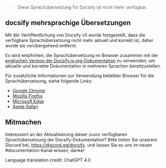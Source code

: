 > Diese Sprachübersetzung für Docsify ist nicht mehr verfügbar.

## docsify mehrsprachige Übersetzungen

Mit der Veröffentlichung von Docsify v5 wurde festgestellt, dass die verfügbare Sprachübersetzung nicht mehr aktuell und korrekt ist, daher wurde sie vorübergehend entfernt.

Es wird empfohlen, die Sprachübersetzung im Browser zusammen mit der [englischen Version der Docsify.js.org-Dokumentation](https://docsify.js.org/#/?id=docsify) zu verwenden, um aktuelle und korrekte Dokumentation in mehreren Sprachen bereitzustellen.

Für zusätzliche Informationen zur Verwendung beliebter Browser für die Sprachübersetzung, siehe folgende Links:

- [Google Chrome](https://support.google.com/chrome/answer/173424)
- [Mozilla Firefox](https://support.mozilla.org/en-US/kb/website-translation)
- [Microsoft Edge](https://support.microsoft.com/en-us/topic/use-microsoft-translator-in-microsoft-edge-browser-4ad1c6cb-01a4-4227-be9d-a81e127fcb0b)
- [Apple Safari](https://support.apple.com/en-ca/guide/safari/ibrw646b2ca2/)

## Mitmachen

Interessiert an der Aktualisierung dieser zuvor verfügbaren Sprachübersetzung der Docsify-Dokumentation? Bitte treten Sie unserem Discord bei, https://discord.gg/docsify, und lassen Sie es uns im neuen #documentation-Kanal wissen, danke!

Language translation credit: ChatGPT 4.0